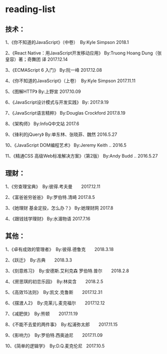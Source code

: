 # reading-list

## 技术：

1、《你不知道的JavaScript》（中卷）　By:Kyle Simpson  2018.1

2、《React Native：用JavaScript开发移动应用》 By:Truong Hoang Dung（张皇容）著；奇舞团 译  2017.12.14

3、《ECMAScript 6 入门》 By:阮一峰  2017.12.08

4、《你不知道的JavaScript》（上卷）　By:Kyle Simpson  2017.11.11

5、《图解HTTP》 By:上野宣  2017.10.09

6、《JavaScript设计模式与开发实践》 By:  2017.9.19

7、《JavaScript语言精粹》 By:Douglas Crockford  2017.8.19

8、《架构师》 By:InfoQ中文站  2017.6

9、《锋利的jQuery》 By:单东林、张晓菲、魏然   2016.5.27

10、《JavaScript DOM编程艺术》 By:Jeremy Keith ..   2016.5

11、《精通CSS 高级Web标准解决方案》（第2版） By:Andy Budd ..  2016.5.27


## 理财：

1、《穷查理宝典》　By:彼得.考夫曼　　2017.12.11

2、《富爸爸穷爸爸》 By:罗伯特.清崎   2017.8.5

3、《她理财 基金定投，怎么办？》 By:她理财网   2017.8

4、《跟钱钱学理财》 By:水湄物语   2017.7.16


## 其他：

1、《卓有成效的管理者》　By:彼得.德鲁克　　2018.3.18

2、《跃迁》　By:古典　　2018.3.3

3、《刻意练习》　By:安德斯.艾利克森 罗伯特.普尔　　2018.2.8

4、《房思琪的初恋乐园》　By:林奕含　　2018.2.5

5、《高效15法则》　By:凯文.克鲁斯　　2017.12.31

6、《摆渡人2》　By:克莱儿.麦克福尔　　2017.12.12

7、《减肥侠》　By:熊顿　　2017.11.19

8、《不能不去爱的两件事》　By:松浦弥太郎　　2017.11.15

9、《影响力》　By:罗伯特.西奥迪尼　　2017.11.09

10、《简单的逻辑学》　By:D.Q.麦克伦尼   2017.10.5


